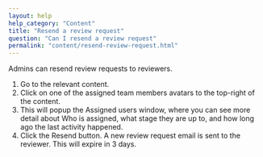```yaml
---
layout: help
help_category: "Content"
title: "Resend a review request"
question: "Can I resend a review request"
permalink: "content/resend-review-request.html"
---
```


Admins can resend review requests to reviewers.

1.	Go to the relevant content.
2.	Click on one of the assigned team members avatars to the top-right of the content.
3.	This will popup the Assigned users window, where you can see more detail about
		Who is assigned, what stage they are up to, and how long ago the last activity happened.
4.	Click the Resend button. A new review request email is sent to the reviewer. This will 
		expire in 3 days.